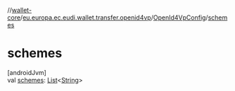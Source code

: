 //[wallet-core](../../../index.md)/[eu.europa.ec.eudi.wallet.transfer.openid4vp](../index.md)/[OpenId4VpConfig](index.md)/[schemes](schemes.md)

# schemes

[androidJvm]\
val [schemes](schemes.md): [List](https://kotlinlang.org/api/latest/jvm/stdlib/kotlin.collections/-list/index.html)&lt;[String](https://kotlinlang.org/api/latest/jvm/stdlib/kotlin/-string/index.html)&gt;
